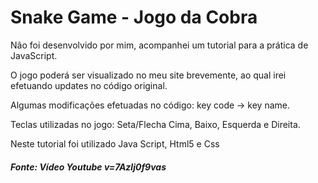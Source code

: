 # Snake Game - Jogo da Cobra

Não foi desenvolvido por mim, acompanhei um tutorial para a prática de JavaScript.

O jogo poderá ser visualizado no meu site brevemente, ao qual irei efetuando updates no código original.

Algumas modificações efetuadas no código: key code -> key name.

Teclas utilizadas no jogo:
Seta/Flecha Cima, Baixo, Esquerda e Direita.

Neste tutorial foi utilizado Java Script, Html5 e Css

##### Fonte: Vídeo Youtube v=7Azlj0f9vas
